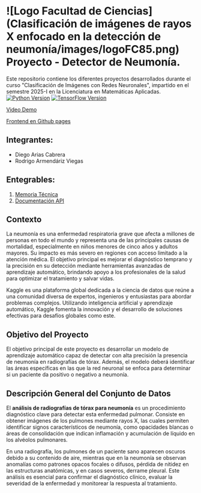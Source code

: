 #  ![Logo Facultad de Ciencias](Clasificación de imágenes de rayos X enfocado en la detección de neumonía/images/logoFC85.png) Proyecto - Detector de Neumonía.
Este repositorio contiene los diferentes proyectos desarrollados durante el curso "Clasificación de Imágenes con Redes Neuronales", impartido en el semestre 2025-I en la Licenciatura en Matemáticas Aplicadas.
[![Python Version](https://img.shields.io/badge/python-3.12-blue.svg)](https://www.python.org/downloads/release/python-3100/)
[![TensorFlow Version](https://img.shields.io/badge/TensorFlow-2.18-orange.svg)](https://www.tensorflow.org/)

[Video Demo](https://drive.google.com/file/d/1mvCmi2XkMpkig0v9X3u08-PVtwchd3Tc/view?usp=sharing)

[Frontend en Github pages](https://jrbeduardo.github.io/proyecto-malaria/)

## Integrantes:  

- Diego Arias Cabrera
- Rodrigo Armendáriz Viegas

## Entegrables:

1. [Memoria Técnica](dev_model/MEMORIA-TECNICA.md)
1. [Documentación API](app/documentacion-api.md)

## Contexto

La neumonía es una enfermedad respiratoria grave que afecta a millones de personas en todo el mundo y representa una de las principales causas de mortalidad, especialmente en niños menores de cinco años y adultos mayores. Su impacto es más severo en regiones con acceso limitado a la atención médica. El objetivo principal es mejorar el diagnóstico temprano y la precisión en su detección mediante herramientas avanzadas de aprendizaje automático, brindando apoyo a los profesionales de la salud para optimizar el tratamiento y salvar vidas.

Kaggle es una plataforma global dedicada a la ciencia de datos que reúne a una comunidad diversa de expertos, ingenieros y entusiastas para abordar problemas complejos. Utilizando inteligencia artificial y aprendizaje automático, Kaggle fomenta la innovación y el desarrollo de soluciones efectivas para desafíos globales como este.

## Objetivo del Proyecto

El objetivo principal de este proyecto es desarrollar un modelo de aprendizaje automático capaz de detectar con alta precisión la presencia de neumonía en radiografías de tórax. Además, el modelo deberá identificar las áreas específicas en las que la red neuronal se enfoca para determinar si un paciente da positivo o negativo a neumonía.

## Descripción General del Conjunto de Datos

El **análisis de radiografías de tórax para neumonía** es un procedimiento diagnóstico clave para detectar esta enfermedad pulmonar. Consiste en obtener imágenes de los pulmones mediante rayos X, las cuales permiten identificar signos característicos de neumonía, como opacidades blancas o áreas de consolidación que indican inflamación y acumulación de líquido en los alvéolos pulmonares.

En una radiografía, los pulmones de un paciente sano aparecen oscuros debido a su contenido de aire, mientras que en la neumonía se observan anomalías como patrones opacos focales o difusos, pérdida de nitidez en las estructuras anatómicas, y en casos severos, derrame pleural. Este análisis es esencial para confirmar el diagnóstico clínico, evaluar la severidad de la enfermedad y monitorear la respuesta al tratamiento.
